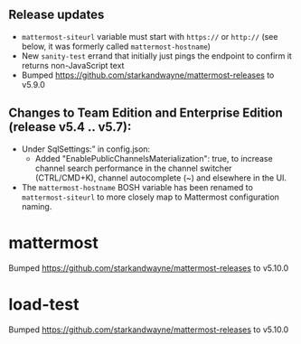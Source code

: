 ## Release updates

* `mattermost-siteurl` variable must start with `https://` or `http://` (see below, it was formerly called `mattermost-hostname`)
* New `sanity-test` errand that initially just pings the endpoint to confirm it returns non-JavaScript text
* Bumped https://github.com/starkandwayne/mattermost-releases to v5.9.0

## Changes to Team Edition and Enterprise Edition (release v5.4 .. v5.7):

* Under SqlSettings:” in config.json:
  * Added "EnablePublicChannelsMaterialization": true, to increase channel search performance in the channel switcher (CTRL/CMD+K), channel autocomplete (~) and elsewhere in the UI.
* The `mattermost-hostname` BOSH variable has been renamed to `mattermost-siteurl` to more closely map to Mattermost configuration naming.


# mattermost
Bumped https://github.com/starkandwayne/mattermost-releases to v5.10.0

# load-test
Bumped https://github.com/starkandwayne/mattermost-releases to v5.10.0

